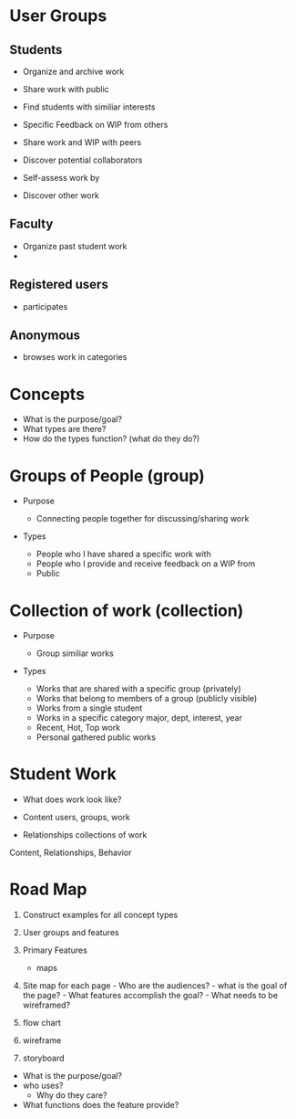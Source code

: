 User Groups
===========

## Students
- Organize and archive work
- Share work with public
- Find students with similiar interests
- Specific Feedback on WIP from others
- Share work and WIP with peers
- Discover potential collaborators

- Self-assess work by
- Discover other work


## Faculty
- Organize past student work
- 

## Registered users
- participates

## Anonymous
- browses work in categories


Concepts
========
- What is the purpose/goal?
- What types are there?
- How do the types function? (what do they do?)

# Groups of People (group)
- Purpose
	- Connecting people together for discussing/sharing work

- Types
	- People who I have shared a specific work with
	- People who I provide and receive feedback on a WIP from
	- Public

# Collection of work (collection)
- Purpose
	- Group similiar works

- Types
	- Works that are shared with a specific group (privately)
	- Works that belong to members of a group (publicly visible)
	- Works from a single student
	- Works in a specific category
		major, dept, interest, year
	- Recent, Hot, Top work
	- Personal gathered public works

# Student Work
- What does work look like?


- Content
	users, groups, work

- Relationships
	collections of work

Content, Relationships, Behavior


Road Map
========

1. Construct examples for all concept types

1. User groups and features
1. Primary Features
	- maps
1. Site map
	for each page
		- Who are the audiences?
		- what is the goal of the page?
		- What features accomplish the goal?
		- What needs to be wireframed?

1. flow chart
1. wireframe
1. storyboard






- What is the purpose/goal?
- who uses?
	- Why do they care?
- What functions does the feature provide?

